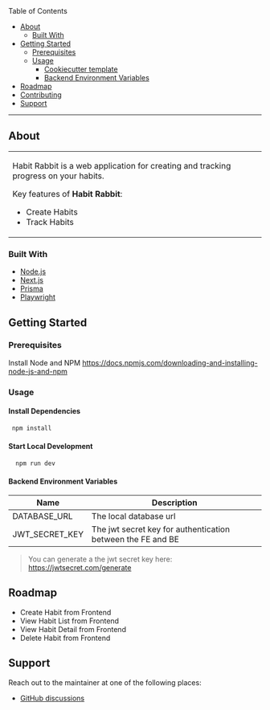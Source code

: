 <summary>Table of Contents</summary>

- [About](#about)
  - [Built With](#built-with)
- [Getting Started](#getting-started)
  - [Prerequisites](#prerequisites)
  - [Usage](#usage)
    - [Cookiecutter template](#cookiecutter-template)
    - [Backend Environment Variables](#backend-environment-variables)
- [Roadmap](#roadmap)
- [Contributing](#contributing)
- [Support](#support)

---

## About

<table>
<tr>
<td>

Habit Rabbit is a web application for creating and tracking progress on your habits.

Key features of **Habit Rabbit**:

- Create Habits
- Track Habits

</td>
</tr>
</table>

### Built With

- [Node.js](https://www.npmjs.com/package/node)
- [Next.js](https://nextjs.org/)
- [Prisma](https://www.prisma.io/)
- [Playwright](https://playwright.dev/)

## Getting Started

### Prerequisites

Install Node and NPM
https://docs.npmjs.com/downloading-and-installing-node-js-and-npm


### Usage

#### Install Dependencies

```sh
 npm install
```

#### Start Local Development
```sh
  npm run dev
```


#### Backend Environment Variables


| Name                       | Description                                                                 |
| -------------------------- | --------------------------------------------------------------------------- |
| DATABASE_URL               | The local database url                                                      |
| JWT_SECRET_KEY             | The jwt secret key for authentication between the FE and BE                 |

> You can generate a the jwt secret key here: https://jwtsecret.com/generate

## Roadmap

- Create Habit from Frontend
- View Habit List from Frontend
- View Habit Detail from Frontend
- Delete Habit from Frontend

  
## Support

Reach out to the maintainer at one of the following places:

- [GitHub discussions](https://github.com/mitchellgenova/HabitRabbit/discussions)
